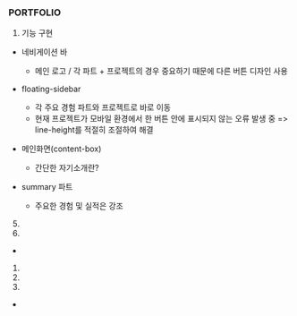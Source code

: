 ### PORTFOLIO
1. 기능 구현
  * 네비게이션 바
    - 메인 로고 / 각 파트 + 프로젝트의 경우 중요하기 때문에 다른 버튼 디자인 사용
  
  * floating-sidebar
    - 각 주요 경험 파트와 프로젝트로 바로 이동
    - 현재 프로젝트가 모바일 환경에서 한 버튼 안에 표시되지 않는 오류 발생 중
      => line-height를 적절히 조절하여 해결
      
  * 메인화면(content-box)
    - 간단한 자기소개란?
    
  * summary 파트
    - 주요한 경험 및 실적은 강조 
  
  5) 
    
  6) 
- 
 1) 
 2) 
 3) 
 
- 
